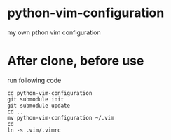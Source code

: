 python-vim-configuration
========================

my own pthon vim configuration



After clone, before use
========================
run following code
```
cd python-vim-configuration
git submodule init
git submodule update
cd ..
mv python-vim-configuration ~/.vim
cd
ln -s .vim/.vimrc
```
